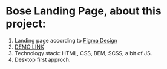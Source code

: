 # Bose Landing Page, about this project:

1. Landing page according to [Figma Design](https://www.figma.com/file/OMjQNb3hg1LKMV4OwyQ3Ao/BOSE?node-id=0%3A1)
2. [DEMO LINK](https://amitpatiljc.github.io/bose-landing-page/)
3. Technology stack: HTML, CSS, BEM, SCSS, a bit of JS.
4. Desktop first approch.
